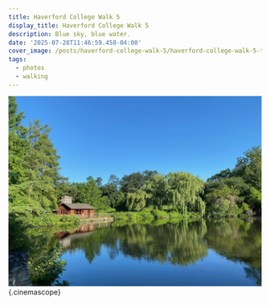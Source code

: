 ```yaml
---
title: Haverford College Walk 5
display_title: Haverford College Walk 5
description: Blue sky, blue water.
date: '2025-07-28T11:46:59.458-04:00'
cover_image: /posts/haverford-college-walk-5/haverford-college-walk-5-thumb.jpg
tags:
  - photos
  - walking
---
```


![A clear blue sky reflected on the surface of a pond.](haverford-college-walk-5.jpg){.cinemascope}